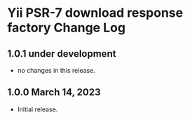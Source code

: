# Yii PSR-7 download response factory Change Log

## 1.0.1 under development

- no changes in this release.

## 1.0.0 March 14, 2023

- Initial release.